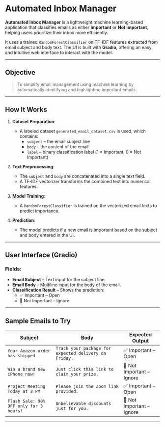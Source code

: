 #  Automated Inbox Manager

**Automated Inbox Manager** is a lightweight machine learning-based application that classifies emails as either **Important** or **Not Important**, helping users prioritize their inbox more efficiently.

It uses a trained `RandomForestClassifier` on TF-IDF features extracted from email subject and body text. The UI is built with **Gradio**, offering an easy and intuitive web interface to interact with the model.

---

##  Objective

> To simplify email management using machine learning by automatically identifying and highlighting important emails.

---

##  How It Works

1. **Dataset Preparation**:
   - A labeled dataset `generated_email_dataset.csv` is used, which contains:
     - `subject` – the email subject line
     - `body` – the content of the email
     - `label` – binary classification label (1 = Important, 0 = Not Important)

2. **Text Preprocessing**:
   - The `subject` and `body` are concatenated into a single text field.
   - A TF-IDF vectorizer transforms the combined text into numerical features.

3. **Model Training**:
   - A `RandomForestClassifier` is trained on the vectorized email texts to predict importance.

4. **Prediction**:
   - The model predicts if a new email is important based on the subject and body entered in the UI.

---

##  User Interface (Gradio)

### Fields:
- **Email Subject** – Text input for the subject line.
- **Email Body** – Multiline input for the body of the email.
- **Classification Result** – Shows the prediction:
  - ✅ Important – Open
  - 🚫 Not Important – Ignore

---

##  Sample Emails to Try

| Subject | Body | Expected Output |
|--------|------|-----------------|
| `Your Amazon order has shipped` | `Track your package for expected delivery on Friday.` | ✅ Important – Open |
| `Win a brand new iPhone now!` | `Just click this link to claim your prize.` | 🚫 Not Important – Ignore |
| `Project Meeting Today at 3 PM` | `Please join the Zoom link provided.` | ✅ Important – Open |
| `Flash Sale: 90% OFF only for 3 hours!` | `Unbelievable discounts just for you.` | 🚫 Not Important – Ignore |

---



